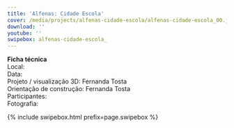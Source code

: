 ```yaml
---
title: 'Alfenas: Cidade Escola'
cover: /media/projects/alfenas-cidade-escola/alfenas-cidade-escola_00.jpg
download: ''
youtube: ''
swipebox: alfenas-cidade-escola_
---
```

**Ficha técnica**  
Local:  
Data:  
Projeto / visualização 3D: Fernanda Tosta  
Orientação de construção: Fernanda Tosta  
Participantes:  
Fotografia:  

{% include swipebox.html prefix=page.swipebox %}
